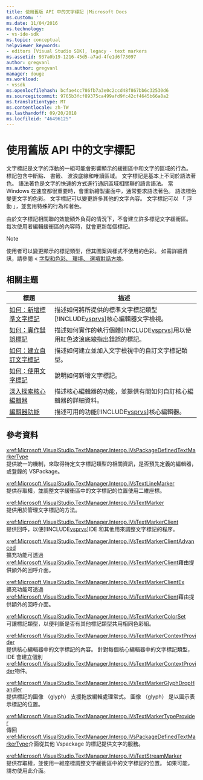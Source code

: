 ```yaml
---
title: 使用舊版 API 中的文字標記 |Microsoft Docs
ms.custom: ''
ms.date: 11/04/2016
ms.technology:
- vs-ide-sdk
ms.topic: conceptual
helpviewer_keywords:
- editors [Visual Studio SDK], legacy - text markers
ms.assetid: 937a0b19-1216-45d5-a7ad-4fe1d6f73097
author: gregvanl
ms.author: gregvanl
manager: douge
ms.workload:
- vssdk
ms.openlocfilehash: bcfae4cc786fb7a3e0c2ccd48f867bb6c32530d6
ms.sourcegitcommit: 9765b3fcf89375ca499afd9fc42cf4645b66a8a2
ms.translationtype: MT
ms.contentlocale: zh-TW
ms.lasthandoff: 09/20/2018
ms.locfileid: "46496125"
---
```

# <a name="using-text-markers-with-the-legacy-api"></a>使用舊版 API 中的文字標記
文字標記是文字的浮動的一組可能會影響顯示的緩衝區中和文字的區域的行為。 標記包含中斷點、 書籤、 波浪底線和唯讀區域。 文字標記是基本上不同於語法著色。 語法著色是文字的快速的方式進行通訊區域相關聯的語言語法。 當 Windows 在速度都很重要時，會重新繪製畫面中，通常要求語法著色。 語法標色變更文字的色彩。 文字標記可以變更許多其他的文字內容。 文字標記可以 「 浮動 」，並套用特殊的行為和著色。  
  
 由於文字標記相關聯的效能額外負荷的情況下，不會建立許多標記文字緩衝區。 每次使用者編輯緩衝區的內容時，就會更新每個標記。  
  
> [!NOTE]
>  使用者可以變更顯示的標記類型，但其圖案與樣式不使用的色彩。 如需詳細資訊，請參閱 <<c0> [ 字型和色彩、 環境、 選項對話方塊](../ide/reference/fonts-and-colors-environment-options-dialog-box.md)。  
  
## <a name="related-topics"></a>相關主題  
  
|標題|描述|  
|-----------|-----------------|  
|[如何：新增標準文字標記](../extensibility/how-to-add-standard-text-markers.md)|描述如何將所提供的標準文字標記類型[!INCLUDE[vsprvs](../code-quality/includes/vsprvs_md.md)]核心編輯器文字檢視。|  
|[如何：實作錯誤標記](../extensibility/how-to-implement-error-markers.md)|描述如何實作的執行個體[!INCLUDE[vsprvs](../code-quality/includes/vsprvs_md.md)]用以使用紅色波浪底線指出錯誤的標記。|  
|[如何：建立自訂文字標記](../extensibility/how-to-create-custom-text-markers.md)|描述如何建立並加入文字檢視中的自訂文字標記類型。|  
|[如何：使用文字標記](../extensibility/how-to-use-text-markers.md)|說明如何新增文字標記。|  
|[深入探索核心編輯器](../extensibility/inside-the-core-editor.md)|描述核心編輯器的功能，並提供有關如何自訂核心編輯器的詳細資料。|  
|[編輯器功能](https://msdn.microsoft.com/library/bdac940d-1f14-4019-a01f-fd0bb3dc7198)|描述可用的功能[!INCLUDE[vsprvs](../code-quality/includes/vsprvs_md.md)]核心編輯器。|  
  
## <a name="reference"></a>參考資料  
 <xref:Microsoft.VisualStudio.TextManager.Interop.IVsPackageDefinedTextMarkerType>  
 提供統一的機制，來取得特定文字標記類型的相關資訊，是否預先定義的編輯器，或登錄的 VSPackage。  
  
 <xref:Microsoft.VisualStudio.TextManager.Interop.IVsTextLineMarker>  
 提供存取權，並調整文字緩衝區中的文字標記的位置使用二維座標。  
  
 <xref:Microsoft.VisualStudio.TextManager.Interop.IVsTextMarker>  
 提供用於管理文字標記的方法。  
  
 <xref:Microsoft.VisualStudio.TextManager.Interop.IVsTextMarkerClient>  
 提供回呼，以便[!INCLUDE[vsprvs](../code-quality/includes/vsprvs_md.md)]IDE 和其他用來調整文字標記的程序。  
  
 <xref:Microsoft.VisualStudio.TextManager.Interop.IVsTextMarkerClientAdvanced>  
 擴充功能可透過<xref:Microsoft.VisualStudio.TextManager.Interop.IVsTextMarkerClient>藉由提供額外的回呼介面。  
  
 <xref:Microsoft.VisualStudio.TextManager.Interop.IVsTextMarkerClientEx>  
 擴充功能可透過<xref:Microsoft.VisualStudio.TextManager.Interop.IVsTextMarkerClient>藉由提供額外的回呼介面。  
  
 <xref:Microsoft.VisualStudio.TextManager.Interop.IVsTextMarkerColorSet>  
 可讓標記類型，以便判斷是否有其他標記類型共用相同色彩組。  
  
 <xref:Microsoft.VisualStudio.TextManager.Interop.IVsTextMarkerContextProvider>  
 提供核心編輯器中的文字標記的內容。 針對每個核心編輯器中的文字標記類型，IDE 會建立個別<xref:Microsoft.VisualStudio.TextManager.Interop.IVsTextMarkerContextProvider>物件。  
  
 <xref:Microsoft.VisualStudio.TextManager.Interop.IVsTextMarkerGlyphDropHandler>  
 提供標記的圖像 （glyph） 支援拖放編輯處理常式。 圖像 （glyph） 是以圖示表示標記的位置。  
  
 <xref:Microsoft.VisualStudio.TextManager.Interop.IVsTextMarkerTypeProvider>  
 傳回<xref:Microsoft.VisualStudio.TextManager.Interop.IVsPackageDefinedTextMarkerType>介面從其他 Vspackage 的標記提供文字的服務。  
  
 <xref:Microsoft.VisualStudio.TextManager.Interop.IVsTextStreamMarker>  
 提供存取權，並使用一維座標調整文字緩衝區中的文字標記的位置。 如果可能，請勿使用此介面。